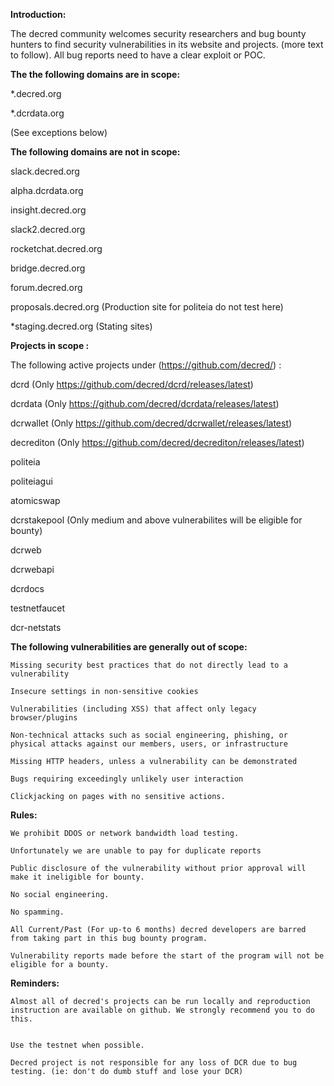 **Introduction:**

The decred community welcomes security researchers and bug bounty hunters to find security vulnerabilities in its website and projects. (more text to follow). All bug reports need to have a clear exploit or POC.

**The the following domains are in scope:**

*.decred.org

*.dcrdata.org

(See exceptions below)


**The following domains are not in scope:**

slack.decred.org 

alpha.dcrdata.org 

insight.decred.org

slack2.decred.org

rocketchat.decred.org

bridge.decred.org

forum.decred.org

proposals.decred.org (Production site for politeia do not test here)


*staging.decred.org (Stating sites)



**Projects in scope :**

The following active projects under (https://github.com/decred/) :

dcrd (Only https://github.com/decred/dcrd/releases/latest) 

dcrdata (Only https://github.com/decred/dcrdata/releases/latest) 

dcrwallet (Only https://github.com/decred/dcrwallet/releases/latest) 

decrediton (Only https://github.com/decred/decrediton/releases/latest) 

politeia

politeiagui

atomicswap 

dcrstakepool (Only medium and above vulnerabilites will be eligible for bounty)

dcrweb 

dcrwebapi 

dcrdocs

testnetfaucet 

dcr-netstats 




**The following vulnerabilities are generally out of scope:**

    Missing security best practices that do not directly lead to a vulnerability

    Insecure settings in non-sensitive cookies

    Vulnerabilities (including XSS) that affect only legacy browser/plugins

    Non-technical attacks such as social engineering, phishing, or physical attacks against our members, users, or infrastructure

    Missing HTTP headers, unless a vulnerability can be demonstrated

    Bugs requiring exceedingly unlikely user interaction

    Clickjacking on pages with no sensitive actions.
    
    

**Rules:**

    We prohibit DDOS or network bandwidth load testing.

    Unfortunately we are unable to pay for duplicate reports

    Public disclosure of the vulnerability without prior approval will make it ineligible for bounty.

    No social engineering.

    No spamming.

    All Current/Past (For up-to 6 months) decred developers are barred from taking part in this bug bounty program.

    Vulnerability reports made before the start of the program will not be eligible for a bounty.

**Reminders:**

    Almost all of decred's projects can be run locally and reproduction instruction are available on github. We strongly recommend you to do this.


    Use the testnet when possible.

    Decred project is not responsible for any loss of DCR due to bug testing. (ie: don't do dumb stuff and lose your DCR)
